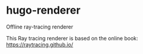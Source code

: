 # hugo-renderer
Offline ray-tracing renderer

This Ray tracing renderer is based on the online book: https://raytracing.github.io/

